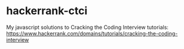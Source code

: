 # hackerrank-ctci
My javascript solutions to Cracking the Coding Interview tutorials: https://www.hackerrank.com/domains/tutorials/cracking-the-coding-interview
